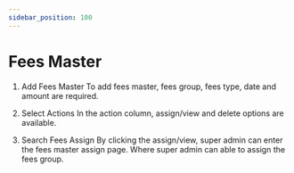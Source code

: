 ```yaml
---
sidebar_position: 100
---
```

 
# Fees Master
1. Add Fees Master
To add fees master, fees group, fees type, date and amount are required.

2. Select Actions
In the action column, assign/view and delete options are available.

3. Search Fees Assign
By clicking the assign/view, super admin can enter the fees master assign page. Where super admin can able to assign the fees group.